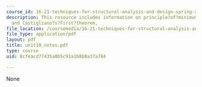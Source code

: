 ```yaml
---
course_id: 16-21-techniques-for-structural-analysis-and-design-spring-2005
description: This resource includes information on principle?of?minimum?potential?energy,
  and Castigliano?s?First?theorem,
file_location: /coursemedia/16-21-techniques-for-structural-analysis-and-design-spring-2005/8cfeacd77435a8b5c91a1b8b8a37a784_unit10_notes.pdf
file_type: application/pdf
layout: pdf
title: unit10_notes.pdf
type: course
uid: 8cfeacd77435a8b5c91a1b8b8a37a784

---
```

None